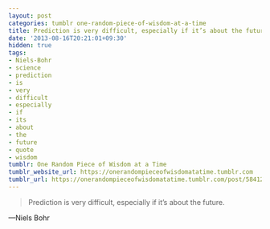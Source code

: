 ```yaml
---
layout: post
categories: tumblr one-random-piece-of-wisdom-at-a-time
title: Prediction is very difficult, especially if it’s about the future.
date: '2013-08-16T20:21:01+09:30'
hidden: true
tags:
- Niels-Bohr
- science
- prediction
- is
- very
- difficult
- especially
- if
- its
- about
- the
- future
- quote
- wisdom
tumblr: One Random Piece of Wisdom at a Time
tumblr_website_url: https://onerandompieceofwisdomatatime.tumblr.com
tumblr_url: https://onerandompieceofwisdomatatime.tumblr.com/post/58412194870/prediction-is-very-difficult-especially-if-its
---
```

> Prediction is very difficult, especially if it’s about the future.

—Niels Bohr
